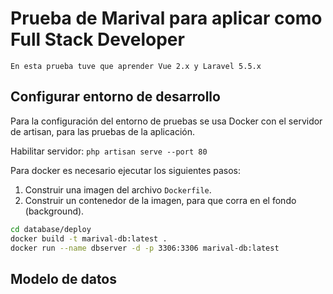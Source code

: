 # Prueba de Marival para aplicar como Full Stack Developer

    En esta prueba tuve que aprender Vue 2.x y Laravel 5.5.x

## Configurar entorno de desarrollo

Para la configuración del entorno de pruebas se usa Docker con el servidor de artisan, para las pruebas de la aplicación.

Habilitar servidor: `php artisan serve --port 80`

Para docker es necesario ejecutar los siguientes pasos:

1. Construir una imagen del archivo `Dockerfile`.
2. Construir un contenedor de la imagen, para que corra en el fondo (background).

```bash
cd database/deploy
docker build -t marival-db:latest .
docker run --name dbserver -d -p 3306:3306 marival-db:latest
```

## Modelo de datos



